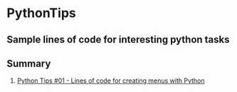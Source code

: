 # PythonTips

## Sample lines of code for interesting python tasks

## Summary

1. [Python Tips #01 - Lines of code for creating menus with Python](https://github.com/daniloaspk/PythonTips/blob/master/PythonTips01.py)
